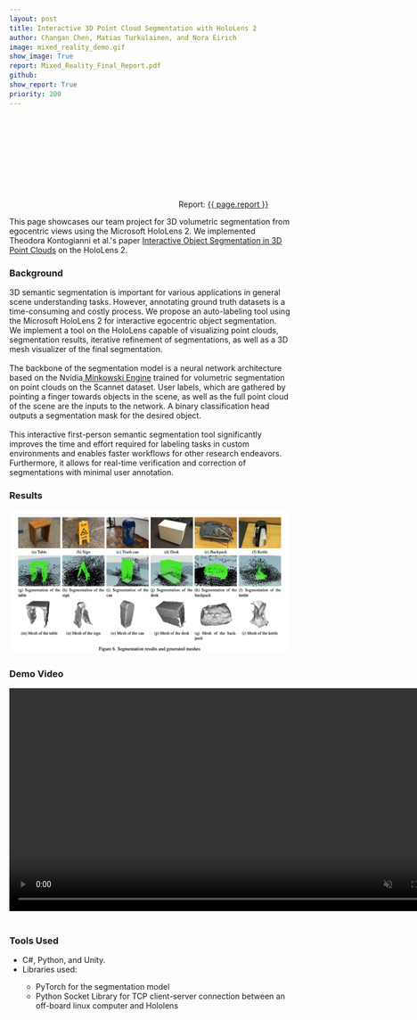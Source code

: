 ```yaml
---
layout: post
title: Interactive 3D Point Cloud Segmentation with HoloLens 2
author: Changan Chen, Matias Turkulainen, and Nora Eirich
image: mixed_reality_demo.gif
show_image: True
report: Mixed_Reality_Final_Report.pdf
github: 
show_report: True
priority: 200
---
```


<div style="margin-top: 2em"></div>
  <div class="row">
  <p class="project-links">
        <svg class="svg-icon grey"><use xlink:href="{{ '/assets/minima-social-icons.svg#pdf' | relative_url }}"></use></svg>
        Report: <a href="{{ site.baseurl }}/assets/reports/{{ page.report }}" target="_blank">{{ page.report }}</a>
    </p> 
        <p> This page showcases our team project for 3D volumetric segmentation from egocentric views using the Microsoft HoloLens 2. We implemented Theodora Kontogianni et al.'s paper
        <a href="https://arxiv.org/abs/2204.07183">Interactive Object Segmentation in 3D Point Clouds</a> on the HoloLens 2.
        </p> 
    <h3>Background</h3>
    <p>3D semantic segmentation is important for various applications in general scene understanding tasks. However, annotating ground truth datasets is a time-consuming and costly process. We propose an auto-labeling tool using the Microsoft HoloLens 2 for interactive egocentric object segmentation. We implement a tool on the HoloLens capable of visualizing point clouds, segmentation results, iterative refinement of segmentations, as well as a 3D mesh visualizer of the final segmentation. 
    <br><br>
    The backbone of the segmentation model is a neural network architecture based on the Nvidia<a href="https://github.com/NVIDIA/MinkowskiEngine"> Minkowski Engine</a> trained for volumetric segmentation on point clouds on the <a hfref="http://www.scan-net.org">Scannet</a> dataset. User labels, which are gathered by pointing a finger towards objects in the scene, as well as the full point cloud of the scene are the inputs to the network. A binary classification head outputs a segmentation mask for the desired object. 
    <br><br>
    This interactive first-person semantic segmentation tool significantly improves the time and effort required for labeling tasks in custom environments and enables faster workflows for other research endeavors. Furthermore, it allows for real-time verification and correction of segmentations with minimal user annotation.</p>
    <h3>Results</h3>
    <div class = 'normal-image'>
        <img src="../assets/images/mixed_reality_results.png" >
      </div>
    <h3>Demo Video</h3>
    <video height="400" loop="true" autoplay="autoplay" controls="controls" id="vid" muted>
            <source src="../assets/images/mixed_reality_demo.mp4" type="video/mp4">
            Your browser does not support the video tag.
    </video>
    <br><br>
    <h3>Tools Used</h3>
    <ul>
        <li>C#, Python, and Unity.</li>
        <li>Libraries used: </li>
        <ul>
          <li>PyTorch for the segmentation model</li>
          <li>Python Socket Library for TCP client-server connection between an off-board linux computer and Hololens</li>
        </ul>
    </ul>        
  </div>







